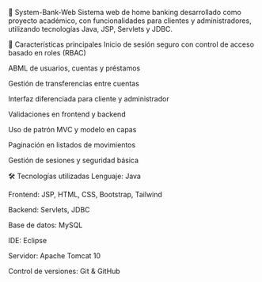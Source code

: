 🏦 System-Bank-Web
Sistema web de home banking desarrollado como proyecto académico, con funcionalidades para clientes y administradores, utilizando tecnologías Java, JSP, Servlets y JDBC.

📌 Características principales
Inicio de sesión seguro con control de acceso basado en roles (RBAC)

ABML de usuarios, cuentas y préstamos

Gestión de transferencias entre cuentas

Interfaz diferenciada para cliente y administrador

Validaciones en frontend y backend

Uso de patrón MVC y modelo en capas

Paginación en listados de movimientos

Gestión de sesiones y seguridad básica

🛠️ Tecnologías utilizadas
Lenguaje: Java

Frontend: JSP, HTML, CSS, Bootstrap, Tailwind

Backend: Servlets, JDBC

Base de datos: MySQL

IDE: Eclipse

Servidor: Apache Tomcat 10

Control de versiones: Git & GitHub
